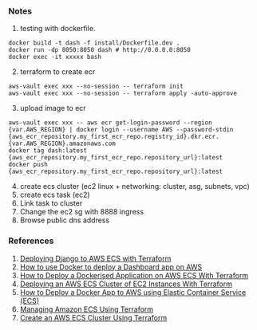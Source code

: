### Notes
1. testing with dockerfile.
```
docker build -t dash -f install/Dockerfile.dev .
docker run -dp 8050:8050 dash # http://0.0.0.0:8050
docker exec -it xxxxx bash
```
2. terraform to create ecr
```
aws-vault exec xxx --no-session -- terraform init
aws-vault exec xxx --no-session -- terraform apply -auto-approve
```
3. upload image to ecr
```
aws-vault exec xxx -- aws ecr get-login-password --region {var.AWS_REGION} | docker login --username AWS --password-stdin {aws_ecr_repository.my_first_ecr_repo.registry_id}.dkr.ecr.{var.AWS_REGION}.amazonaws.com
docker tag dash:latest {aws_ecr_repository.my_first_ecr_repo.repository_url}:latest
docker push {aws_ecr_repository.my_first_ecr_repo.repository_url}:latest
```
4. create ecs cluster (ec2 linux + networking: cluster, asg, subnets, vpc)
5. create ecs task (ec2)
6. Link task to cluster
7. Change the ec2 sg with 8888 ingress
8. Browse public dns address


### References
1. [Deploying Django to AWS ECS with Terraform](https://testdriven.io/blog/deploying-django-to-ecs-with-terraform/)
2. [How to use Docker to deploy a Dashboard app on AWS](https://towardsdatascience.com/how-to-use-docker-to-deploy-a-dashboard-app-on-aws-8df5fb322708)
3. [How to Deploy a Dockerised Application on AWS ECS With Terraform](https://medium.com/avmconsulting-blog/how-to-deploy-a-dockerised-node-js-application-on-aws-ecs-with-terraform-3e6bceb48785)
4. [Deploying an AWS ECS Cluster of EC2 Instances With Terraform](https://medium.com/swlh/creating-an-aws-ecs-cluster-of-ec2-instances-with-terraform-85a10b5cfbe3)
5. [How to Deploy a Docker App to AWS using Elastic Container Service (ECS)](https://www.youtube.com/watch?v=zs3tyVgiBQQ&t=157s)
6. [Managing Amazon ECS Using Terraform](https://hands-on.cloud/managing-amazon-ecs-using-terraform/)
7. [Create an AWS ECS Cluster Using Terraform ](https://dev.to/thnery/create-an-aws-ecs-cluster-using-terraform-g80)